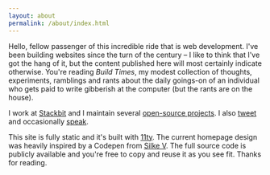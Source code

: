 ```yaml
---
layout: about
permalink: /about/index.html
---
```


Hello, fellow passenger of this incredible ride that is web development. I've been building websites since the turn of the century – I like to think that I've got the hang of it, but the content published here will most certainly indicate otherwise. You're reading *Build Times*, my modest collection of thoughts, experiments, ramblings and rants about the daily goings-on of an individual who gets paid to write gibberish at the computer (but the rants are on the house).

I work at [Stackbit](https://stackbit.com) and I maintain several [open-source projects](https://github.com/eduardoboucas). I also [tweet](https://twitter.com/eduardoboucas) and occasionally [speak](https://speakerdeck.com/eduardoboucas).

This site is fully static and it's built with [11ty](https://www.11ty.io/). The current homepage design was heavily inspired by a Codepen from [Silke V](https://codepen.io/silkine). The full source code is publicly available and you're free to copy and reuse it as you see fit. Thanks for reading. <!--tomb-->
